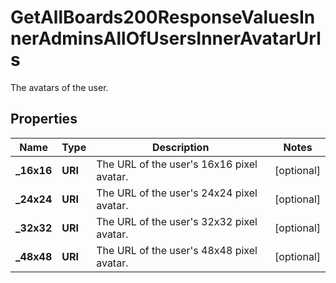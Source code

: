 

# GetAllBoards200ResponseValuesInnerAdminsAllOfUsersInnerAvatarUrls

The avatars of the user.

## Properties

| Name | Type | Description | Notes |
|------------ | ------------- | ------------- | -------------|
|**_16x16** | **URI** | The URL of the user&#39;s 16x16 pixel avatar. |  [optional] |
|**_24x24** | **URI** | The URL of the user&#39;s 24x24 pixel avatar. |  [optional] |
|**_32x32** | **URI** | The URL of the user&#39;s 32x32 pixel avatar. |  [optional] |
|**_48x48** | **URI** | The URL of the user&#39;s 48x48 pixel avatar. |  [optional] |




